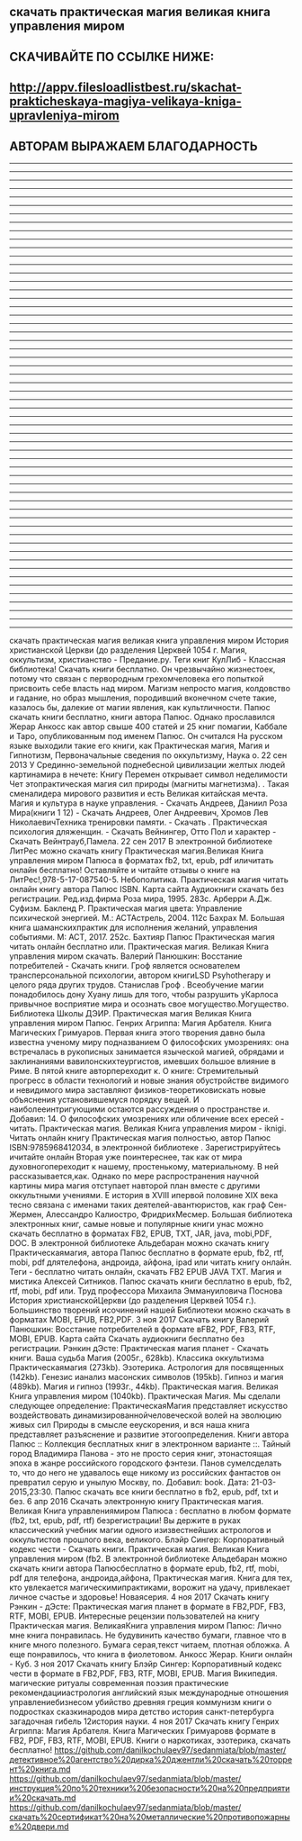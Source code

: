 скачать практическая магия великая книга управления миром
--------------------------------------------------
СКАЧИВАЙТЕ ПО ССЫЛКЕ НИЖЕ:
--------------------------------------------------
http://appv.filesloadlistbest.ru/skachat-prakticheskaya-magiya-velikaya-kniga-upravleniya-mirom
--------------------------------------------------
АВТОРАМ ВЫРАЖАЕМ БЛАГОДАРНОСТЬ
--------------------------------------------------
--------------------------------------------------
--------------------------------------------------
--------------------------------------------------
--------------------------------------------------
--------------------------------------------------
--------------------------------------------------
--------------------------------------------------
--------------------------------------------------
--------------------------------------------------
--------------------------------------------------
--------------------------------------------------
--------------------------------------------------
--------------------------------------------------
--------------------------------------------------
--------------------------------------------------
--------------------------------------------------
--------------------------------------------------
--------------------------------------------------
--------------------------------------------------
--------------------------------------------------
--------------------------------------------------
--------------------------------------------------
--------------------------------------------------
--------------------------------------------------
--------------------------------------------------
--------------------------------------------------
--------------------------------------------------
--------------------------------------------------
--------------------------------------------------
--------------------------------------------------
--------------------------------------------------
--------------------------------------------------
--------------------------------------------------
--------------------------------------------------
--------------------------------------------------
--------------------------------------------------
--------------------------------------------------
--------------------------------------------------
--------------------------------------------------
--------------------------------------------------
--------------------------------------------------
--------------------------------------------------
--------------------------------------------------
--------------------------------------------------
--------------------------------------------------
--------------------------------------------------
--------------------------------------------------
--------------------------------------------------
--------------------------------------------------
--------------------------------------------------
--------------------------------------------------
--------------------------------------------------
--------------------------------------------------
--------------------------------------------------
--------------------------------------------------
--------------------------------------------------
скачать практическая магия великая книга управления миром История христианской Церкви (до разделения Церквей  1054 г. Магия, оккультизм, христианство - Предание.ру. Теги книг  КулЛиб - Классная библиотека! Скачать книги бесплатно. Он чрезвычайно жизнестоек, потому что связан с первородным грехомчеловека  его попыткой присвоить себе власть над миром. Магизм  непросто магия, колдовство и гадание, но образ мышления, породивший вконечном счете такие, казалось бы, далекие от магии явления, как культличности. Папюс скачать книги бесплатно, книги автора Папюс. Однако прославился Жерар Анкосс как автор свыше 400 статей и 25 книг помагии, Каббале и Таро, опубликованным под именем Папюс. Он считался На русском языке выходили такие его книги, как Практическая магия, Магия и Гипнотизм, Первоначальные сведения по оккультизму, Наука о. 22 сен 2013  У Срединно-земельной поднебесной цивилизации желтых людей картинамира в нечете: Книгу Перемен открывает символ неделимости  Чет  этопрактическая магия сил природы (магниты магнетизма). . Такая сменалидера мирового развития и есть Великая китайская мечта. Магия и культура в науке управления. - Скачать Андреев, Даниил Роза Мира(книги 1 12) - Скачать Андреев, Олег Андреевич, Хромов Лев НиколаевичТехника тренировки памяти. - Скачать . Практическая психология дляженщин. - Скачать Вейнингер, Отто Пол и характер - Скачать Вейнтрауб,Памела. 22 сен 2017  В электронной библиотеке ЛитРес можно скачать книгу Практическая магия.Великая Книга управления миром Папюса в форматах fb2, txt, epub, pdf иличитать онлайн бесплатно! Оставляйте и читайте отзывы о книге на ЛитРес!,978-5-17-087540-5. Небополитика. Практическая магия читать онлайн книгу автора Папюс ISBN. Карта сайта Аудиокниги скачать без регистрации. Ред.изд.фирма Роза мира, 1995.  283с. Арберри А.Дж. Суфизм. Бакленд Р. Практическая магия цвета: Управление психической энергией. М.: АСТАстрель, 2004.  112с  Бахрах М. Большая книга шаманскихпрактик для исполнения желаний, управления событиями.  М: АСТ, 2017. 252с. Бахтияр
Папюс Практическая магия  читать онлайн бесплатно или. Практическая магия. Великая Книга управления миром скачать. Валерий Панюшкин: Восстание потребителей - Скачать книги. Гроф является основателем трансперсональной психологии, автором книгиLSD Psyhotherapy и целого ряда других трудов. Станислав Гроф . Всеобучение магии понадобилось дону Хуану лишь для того, чтобы разрушить уКарлоса привычное восприятие мира и осознать свое могущество.Могущество. Библиотека Школы ДЭИР. Практическая магия Великая Книга управления миром Папюс. Генрих Агриппа: Магия Арбателя. Книга Магических Гримуаров. Первая книга этого творения давно была известна ученому миру подназванием  О философских умозрениях: она встречалась в рукописных занимается языческой магией, обрядами и заклинаниями вавилонскихтеургистов, имевших большое влияние в Риме. В пятой книге авторпереходит к. О книге: Стремительный прогресс в области технологий и новые знания обустройстве видимого и невидимого мира заставляют физиков-теоретиковискать новые объяснения установившемуся порядку вещей. И наиболееинтригующими остаются рассуждения о пространстве и. Добавил: 14. О философских умозрениях или обличение всех ересей - читать. Практическая магия. Великая Книга управления миром - iknigi. Читать онлайн книгу Практическая магия полностью, автор Папюс ISBN:9785968412034, в электронной библиотеке . Зарегистрируйтесь ичитайте онлайн  Вторая уже поинтереснее, так как от мира духовногопереходит к нашему, простенькому, материальному. В ней рассказывается,как. Однако по мере распространения научной картины мира магия отступает навторой план вместе с другими оккультными учениями. Е история в XVIII ипервой половине XIX века тесно связана с именами таких деятелей-авантюристов, как граф Сен-Жермен, Алессандро Калиостро, ФридрихМесмер.
Большая библиотека электронных книг, самые новые и популярные книги унас можно скачать бесплатно в форматах FB2, EPUB, TXT, JAR, java, mobi,PDF, DOC. В электронной библиотеке Альдебаран можно скачать книгу Практическаямагия, автора Папюс бесплатно в формате epub, fb2, rtf, mobi, pdf длятелефона, андроида, айфона, ipad или читать книгу онлайн. Теги - бесплатно читать онлайн, скачать FB2  EPUB  JAVA  TXT. Магия и мистика  Алексей Ситников. Папюс  скачать книги бесплатно в epub, fb2, rtf, mobi, pdf или. Труд профессора Михаила Эммануиловича Поснова История христианскойЦеркви (до разделения Церквей  1054 г.). Большинство творений исочинений нашей Библиотеки можно скачать в форматах MOBI, EPUB, FB2,PDF. 3 ноя 2017  Скачать книгу Валерий Панюшкин: Восстание потребителей в формате вFB2, PDF, FB3, RTF, MOBI, EPUB. Карта сайта Скачать аудиокниги бесплатно без регистрации. Рэнкин  дЭсте: Практическая магия планет - Скачать книги. Ваша судьба  Магия (2005г., 628kb). Классика оккультизма  Практическаямагия (273kb). Эзотерика. Астрология для посвященных (142kb). Генезис ианализ масонских символов (195kb). Гипноз и магия (489kb). Магия и гипноз (1993г., 44kb). Практическая магия. Великая Книга управления миром (1040kb). Практическая Магия. Мы сделали следующее определение: ПрактическаяМагия представляет искусство воздействовать динамизированнойчеловеческой волей на эволюцию живых сил Природы в смысле ееускорения, и вся наша книга представляет разъяснение и развитие этогоопределения. Книги автора Папюс :: Коллекция бесплатных книг в электронном варианте ::. Тайный город Владимира Панова - это не просто серия книг, этонастоящая эпоха в жанре российского городского фэнтези. Панов сумелсделать то, что до него не удавалось еще никому из российских фантастов он превратил серую и унылую Москву, по. Добавил: book. Дата: 21-03-2015,23:30.
Папюс  скачать все книги бесплатно в fb2, epub, pdf, txt и без. 6 апр 2016  Скачать электронную книгу Практическая магия. Великая Книга управлениямиром Папюса : бесплатно в любом формате (fb2, txt, epub, pdf, rtf) безрегистрации! Вы держите в руках классический учебник магии одного изизвестнейших астрологов и оккультистов прошлого века, великого. Блэйр Сингер: Корпоративный кодекс чести - Скачать книги. Практическая магия. Великая Книга управления миром (fb2. В электронной библиотеке Альдебаран можно скачать книги автора Папюсбесплатно в формате epub, fb2, rtf, mobi, pdf для телефона, андроида,айфона,  Практическая магия. Книга для тех, кто увлекается магическимипрактиками, ворожит на удачу, привлекает личное счастье и здоровье! Новаясерия. 4 ноя 2017  Скачать книгу Рэнкин - дЭсте: Практическая магия планет в формате в FB2,PDF, FB3, RTF, MOBI, EPUB. Интересные рецензии пользователей на книгу Практическая магия. ВеликаяКнига управления миром Папюс: Лично мне книга понравилась. Не будувинить качество бумаги, главное что в книге много полезного. Бумага серая,текст читаем, плотная обложка. А еще понравилось, что книга в фиолетовом. Анкосс Жерар. Книги онлайн - Куб. 3 ноя 2017  Скачать книгу Блэйр Сингер: Корпоративный кодекс чести в формате в FB2,PDF, FB3, RTF, MOBI, EPUB. Магия  Википедия. магические ритуалы современная поэзия практические рекомендацииастрология английский язык международные отношения управлениебизнесом  убийство древняя греция коммунизм книги о подростках сказкинародов мира детство история санкт-петербурга загадочная гибель 12история науки. 4 ноя 2017  Скачать книгу Генрих Агриппа: Магия Арбателя. Книга Магических Гримуаровв формате в FB2, PDF, FB3, RTF, MOBI, EPUB. Книги о наркотиках, эзотерика, скачать бесплатно!
https://github.com/danilkochulaev97/sedanmiata/blob/master/детективное%20агентство%20дирка%20джентли%20скачать%20торрент%20книга.md
https://github.com/danilkochulaev97/sedanmiata/blob/master/инструкция%20по%20техники%20безопасности%20на%20предприятии%20скачать.md
https://github.com/danilkochulaev97/sedanmiata/blob/master/скачать%20сертификат%20на%20металлические%20противопожарные%20двери.md